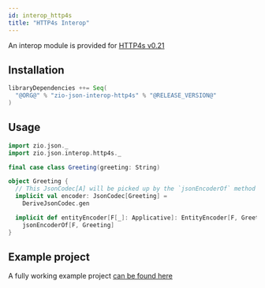 ```yaml
---
id: interop_http4s
title: "HTTP4s Interop"
---
```


An interop module is provided for [HTTP4s v0.21](https://http4s.org/v0.21)

## Installation

```scala
libraryDependencies ++= Seq(
  "@ORG@" % "zio-json-interop-http4s" % "@RELEASE_VERSION@"
)
```

## Usage

```scala
import zio.json._
import zio.json.interop.http4s._

final case class Greeting(greeting: String)

object Greeting {
  // This JsonCodec[A] will be picked up by the `jsonEncoderOf` method provided by zio-json-interop-http4s
  implicit val encoder: JsonCodec[Greeting] =
    DeriveJsonCodec.gen

  implicit def entityEncoder[F[_]: Applicative]: EntityEncoder[F, Greeting] =
    jsonEncoderOf[F, Greeting]
}
```

## Example project

A fully working example project [can be found here](https://github.com/zio/zio-json/tree/develop/examples/interop-http4s)
